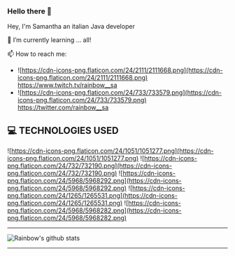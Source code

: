 ### Hello there 👋

Hey, I'm Samantha an italian Java developer

 🌱 I’m currently learning ... all!

 📫 How to reach me: 
 - ![https://cdn-icons-png.flaticon.com/24/2111/2111668.png](https://cdn-icons-png.flaticon.com/24/2111/2111668.png) https://www.twitch.tv/rainbow__sa
 - ![https://cdn-icons-png.flaticon.com/24/733/733579.png](https://cdn-icons-png.flaticon.com/24/733/733579.png) https://twitter.com/rainbow__sa

## 💻 TECHNOLOGIES USED

![https://cdn-icons-png.flaticon.com/24/1051/1051277.png](https://cdn-icons-png.flaticon.com/24/1051/1051277.png)
![https://cdn-icons-png.flaticon.com/24/732/732190.png](https://cdn-icons-png.flaticon.com/24/732/732190.png)
![https://cdn-icons-png.flaticon.com/24/5968/5968292.png](https://cdn-icons-png.flaticon.com/24/5968/5968292.png)
![https://cdn-icons-png.flaticon.com/24/1265/1265531.png](https://cdn-icons-png.flaticon.com/24/1265/1265531.png)
![https://cdn-icons-png.flaticon.com/24/5968/5968282.png](https://cdn-icons-png.flaticon.com/24/5968/5968282.png)



---

![Rainbow's github stats](https://github-readme-stats.vercel.app/api?username=rainbowSa&show_icons=true&theme=tokyonight)

---
